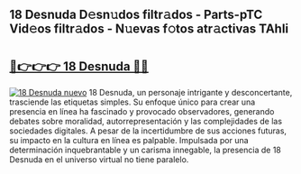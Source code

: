 ## 18 Desnuda D𝚎sn𝚞dos filtr𝚊dos - Parts-pTC Vid𝚎os filtr𝚊dos - N𝚞evas f𝚘tos atr𝚊ctivas TAhIi

# <h2><a href="http://mb0evgs.tromn.icu/?c=18+Desnuda">🔗👉👉👉 18 Desnuda 🔗🔗</a></h2>

[![18 Desnuda nuevo](https://i.imgur.com/pEAQMta.gif)](http://mb0evgs.tromn.icu/?c=18+Desnuda)
18 Desnuda, un personaje intrigante y desconcertante, trasciende las etiquetas simples. Su enfoque único para crear una presencia en línea ha fascinado y provocado observadores, generando debates sobre moralidad, autorrepresentación y las complejidades de las sociedades digitales. A pesar de la incertidumbre de sus acciones futuras, su impacto en la cultura en línea es palpable. Impulsada por una determinación inquebrantable y un carisma innegable, la presencia de 18 Desnuda en el universo virtual no tiene paralelo.
